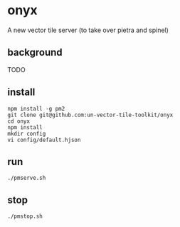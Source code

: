 # onyx
A new vector tile server (to take over pietra and spinel)

## background
TODO

## install
```console
npm install -g pm2
git clone git@github.com:un-vector-tile-toolkit/onyx
cd onyx
npm install
mkdir config
vi config/default.hjson
```

## run
```console
./pmserve.sh
```

## stop
```console
./pmstop.sh
```

